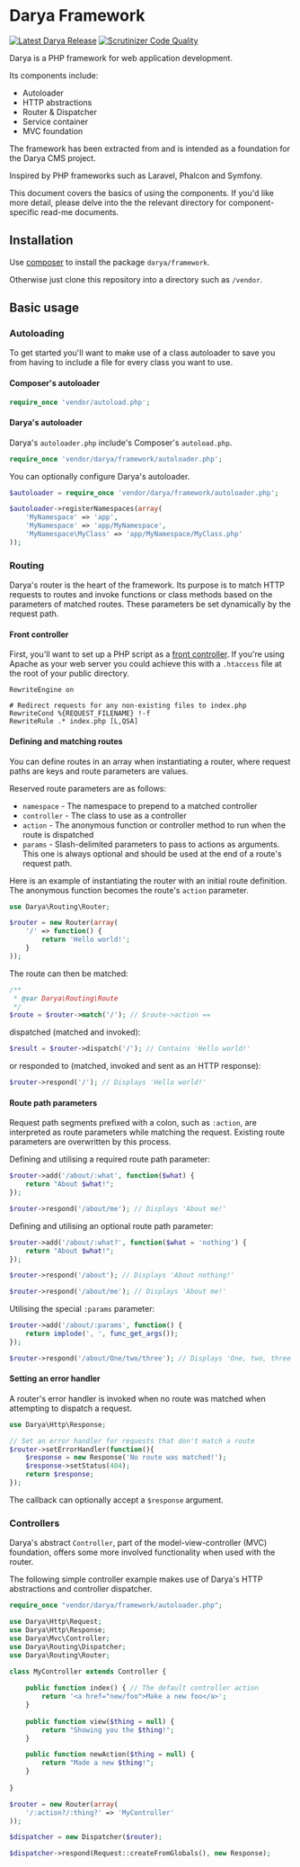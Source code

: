 # Darya Framework

[![Latest Darya Release](https://img.shields.io/github/release/hexusio/darya-framework.svg?style=flat "Latest Darya Release")](https://github.com/hexusio/darya-framework/tree/develop)
[![Scrutinizer Code Quality](https://scrutinizer-ci.com/g/hexusio/darya-framework/badges/quality-score.png?b=develop)](https://scrutinizer-ci.com/g/hexusio/darya-framework/?branch=develop)

Darya is a PHP framework for web application development.

Its components include:

- Autoloader
- HTTP abstractions
- Router & Dispatcher
- Service container
- MVC foundation

The framework has been extracted from and is intended as a foundation for the Darya CMS project.

Inspired by PHP frameworks such as Laravel, Phalcon and Symfony.

This document covers the basics of using the components. If you'd like more detail, please delve into the the relevant directory for component-specific read-me documents.

## Installation

Use [composer](https://getcomposer.org) to install the package `darya/framework`.

Otherwise just clone this repository into a directory such as `/vendor`.

## Basic usage

### Autoloading

To get started you'll want to make use of a class autoloader to save you from having to include a file for every class you want to use.

#### Composer's autoloader
```php
require_once 'vendor/autoload.php';
```

#### Darya's autoloader

Darya's `autoloader.php` include's Composer's `autoload.php`.

```php
require_once 'vendor/darya/framework/autoloader.php';
```

You can optionally configure Darya's autoloader.

```php
$autoloader = require_once 'vendor/darya/framework/autoloader.php';

$autoloader->registerNamespaces(array(
	'MyNamespace' => 'app',
	'MyNamespace' => 'app/MyNamespace',
	'MyNamespace\MyClass' => 'app/MyNamespace/MyClass.php'
));
```

### Routing

Darya's router is the heart of the framework. Its purpose is to match HTTP 
requests to routes and invoke functions or class methods based on the parameters
of matched routes. These parameters be set dynamically by the request path.

#### Front controller

First, you'll want to set up a PHP script as a [front controller](http://en.wikipedia.org/wiki/Front_Controller_pattern). If you're using Apache as your web server you could achieve this with a `.htaccess` file at the root of your public directory. 

```
RewriteEngine on

# Redirect requests for any non-existing files to index.php
RewriteCond %{REQUEST_FILENAME} !-f
RewriteRule .* index.php [L,QSA]
```

#### Defining and matching routes

You can define routes in an array when instantiating a router, where request 
paths are keys and route parameters are values.

Reserved route parameters are as follows:

- `namespace`  - The namespace to prepend to a matched controller
- `controller` - The class to use as a controller
- `action`     - The anonymous function or controller method to run when the 
route is dispatched
- `params`     - Slash-delimited parameters to pass to actions as arguments. 
This one is always optional and should be used at the end of a route's request path.

Here is an example of instantiating the router with an initial route definition.
The anonymous function becomes the route's `action` parameter.

```php
use Darya\Routing\Router;

$router = new Router(array(
	'/' => function() {
		return 'Hello world!';
	}
));
```

The route can then be matched:

```php
/**
 * @var Darya\Routing\Route 
 */
$route = $router->match('/'); // $route->action == 
```

dispatched (matched and invoked):

```php
$result = $router->dispatch('/'); // Contains 'Hello world!'
```

or responded to (matched, invoked and sent as an HTTP response):

```php
$router->respond('/'); // Displays 'Hello world!'
```

#### Route path parameters

Request path segments prefixed with a colon, such as `:action`, are interpreted
as route parameters while matching the request. Existing route parameters are
overwritten by this process.

Defining and utilising a required route path parameter:

```php
$router->add('/about/:what', function($what) {
	return "About $what!";
});

$router->respond('/about/me'); // Displays 'About me!'
```

Defining and utilising an optional route path parameter:

```php
$router->add('/about/:what?', function($what = 'nothing') {
	return "About $what!";
});

$router->respond('/about'); // Displays 'About nothing!'

$router->respond('/about/me'); // Displays 'About me!'
```

Utilising the special `:params` parameter:

```php
$router->add('/about/:params', function() {
	return implode(', ', func_get_args());
});

$router->respond('/about/One/two/three'); // Displays 'One, two, three'
```

#### Setting an error handler

A router's error handler is invoked when no route was matched when attempting
to dispatch a request.

```php
use Darya\Http\Response;

// Set an error handler for requests that don't match a route
$router->setErrorHandler(function(){
	$response = new Response('No route was matched!');
	$response->setStatus(404);
	return $response;
});
```

The callback can optionally accept a `$response` argument.

### Controllers

Darya's abstract `Controller`, part of the model-view-controller (MVC) 
foundation, offers some more involved functionality when used with the router.

The following simple controller example makes use of Darya's HTTP abstractions
and controller dispatcher.

```php
require_once "vendor/darya/framework/autoloader.php";

use Darya\Http\Request;
use Darya\Http\Response;
use Darya\Mvc\Controller;
use Darya\Routing\Dispatcher;
use Darya\Routing\Router;

class MyController extends Controller {
	
	public function index() { // The default controller action
		return '<a href="new/foo">Make a new foo</a>';
	}
	
	public function view($thing = null) {
		return "Showing you the $thing!";
	}

	public function newAction($thing = null) {
		return "Made a new $thing!";
	}
	
}

$router = new Router(array(
	'/:action?/:thing?' => 'MyController'
));

$dispatcher = new Dispatcher($router);

$dispatcher->respond(Request::createFromGlobals(), new Response);
```